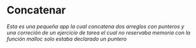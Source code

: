 # Concatenar 
_Esta es una pequeña app la cual concatena dos arreglos con punteros y una correción de un ejercicio de tarea el cual no reservaba memoria con la función malloc solo estaba declarado un puntero_
